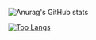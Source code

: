 


![Anurag's GitHub stats](https://github-readme-stats.vercel.app/api?username=imad-elbouhati&count_private=true&show_icons=true&theme=shades-of-purple)


[![Top Langs](https://github-readme-stats.vercel.app/api/top-langs/?username=imad-elbouhati&theme=shades-of-purple)](https://github.com/imad-elbouhati)

